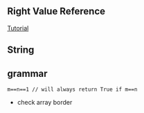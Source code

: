 ## Right Value Reference
[Tutorial](https://www.jianshu.com/p/d19fc8447eaa)

## String

## grammar
```
m==n==1 // will always return True if m==n
```
- check array border